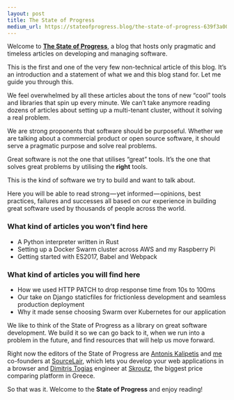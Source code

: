 ```yaml
---
layout: post
title: The State of Progress
medium_url: https://stateofprogress.blog/the-state-of-progress-639f3a0040af
---
```


Welcome to [**The State of Progress**](https://stateofprogress.blog), a blog that hosts only pragmatic and timeless articles on developing and managing software.

This is the first and one of the very few non-technical article of this blog. It’s an introduction and a statement of what we and this blog stand for. Let me guide you through this.

We feel overwhelmed by all these articles about the tons of new “cool” tools and libraries that spin up every minute. We can’t take anymore reading dozens of articles about setting up a multi-tenant cluster, without it solving a real problem.

We are strong proponents that software should be purposeful. Whether we are talking about a commercial product or open source software, it should serve a pragmatic purpose and solve real problems.

Great software is not the one that utilises “great” tools. It’s the one that solves great problems by utilising the **right** tools.

This is the kind of software we try to build and want to talk about.

Here you will be able to read strong — yet informed — opinions, best practices, failures and successes all based on our experience in building great software used by thousands of people across the world.

### What kind of articles you won’t find here

- A Python interpreter written in Rust
- Setting up a Docker Swarm cluster across AWS and my Raspberry Pi
- Getting started with ES2017, Babel and Webpack

### What kind of articles you will find here

- How we used HTTP PATCH to drop response time from 10s to 100ms
- Our take on Django staticfiles for frictionless development and seamless production deployment
- Why it made sense choosing Swarm over Kubernetes for our application

We like to think of the State of Progress as a library on great software development. We build it so we can go back to it, when we run into a problem in the future, and find resources that will help us move forward.

Right now the editors of the State of Progress are [Antonis Kalipetis](https://twitter.com/akalipetis) and [me](https://twitter.com/pariskasid) co-founders at [SourceLair](https://www.sourcelair.com), which lets you develop your web applications in a browser and [Dimitris Togias](https://twitter.com/demo9) engineer at [Skroutz](https://www.skroutz.gr), the biggest price comparing platform in Greece.

So that was it. Welcome to the **State of Progress** and enjoy reading!